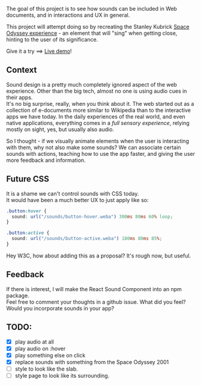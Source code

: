 The goal of this project is to see how sounds can be included in Web documents, and in interactions and UX in general.

This project will attempt doing so by recreating the Stanley Kubrick [Space Odyssey experience](https://www.youtube.com/watch?v=cHWs3c3YNs4) - an element that will "sing" when getting close, hinting to the user of its significance.

Give it a try ==> [Live demo](https://kutneruri.github.io/exprmnt-sound-fx/)!

## Context

Sound design is a pretty much completely ignored aspect of the web experience. Other than the big tech, almost no one is using audio cues in their apps.  
It's no big surprise, really, when you think about it. The web started out as a collection of e-documents more similar to Wikipedia than to the interactive apps we have today. In the daily experiences of the real world, and even native applications, everything comes in a _full sensory experience_, relying mostly on sight, yes, but usually also audio.

So I thought - if we visually animate elements when the user is interacting with them, why not also make some sounds? We can associate certain sounds with actions, teaching how to use the app faster, and giving the user more feedback and information.

## Future CSS

It is a shame we can't control sounds with CSS today.  
It would have been a much better UX to just apply like so:

```css
.button:hover {
  sound: url("/sounds/button-hover.weba") 300ms 80ms 60% loop;
}

.button:active {
  sound: url("/sounds/button-active.weba") 180ms 80ms 85%;
}
```

Hey W3C, how about adding this as a proposal? It's rough now, but useful.

## Feedback

If there is interest, I will make the React Sound Component into an npm package.  
Feel free to comment your thoughts in a github issue.
What did you feel? Would you incorporate sounds in your app?

## TODO:

- [x] play audio at all
- [x] play audio on :hover
- [x] play something else on click
- [x] replace sounds with something from the Space Odyssey 2001
- [ ] style to look like the slab.
- [ ] style page to look like its surrounding.
